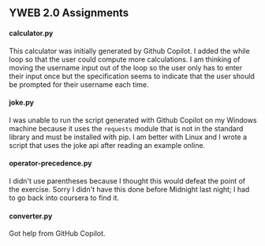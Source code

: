 ## YWEB 2.0 Assignments

#### calculator.py

This calculator was initially generated by Github Copilot. I added the while loop so that the user could compute more calculations. I am thinking of moving the username input out of the loop so the user only has to enter their input once but the specification seems to indicate that the user should be prompted for their username each time.

#### joke.py

I was unable to run the script generated with Github Copilot on my Windows machine because it uses the `requests` module that is not in the standard library and must be installed with pip. I am better with Linux and I wrote a script that uses the joke api after reading an example online.

#### operator-precedence.py

I didn't use parentheses because I thought this would defeat the point of the exercise. Sorry I didn't have this done before Midnight last night; I had to go back into coursera to find it.

#### converter.py

Got help from GitHub Copilot.